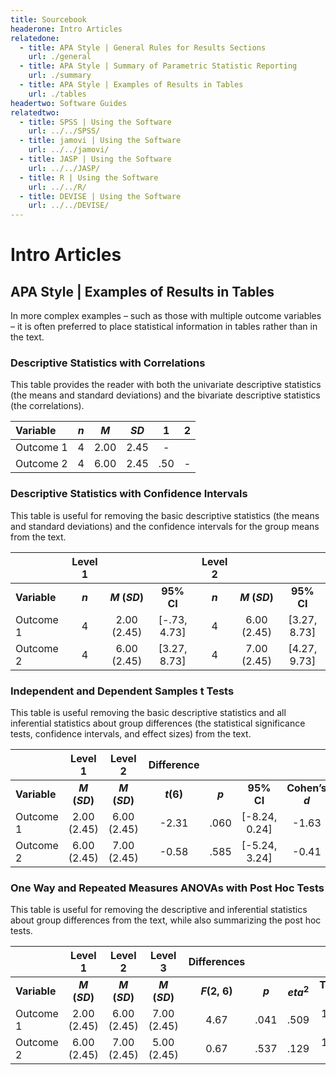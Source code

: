 ```yaml
---
title: Sourcebook
headerone: Intro Articles
relatedone:
  - title: APA Style | General Rules for Results Sections
    url: ./general
  - title: APA Style | Summary of Parametric Statistic Reporting
    url: ./summary
  - title: APA Style | Examples of Results in Tables
    url: ./tables
headertwo: Software Guides
relatedtwo:
  - title: SPSS | Using the Software
    url: ../../SPSS/
  - title: jamovi | Using the Software
    url: ../../jamovi/
  - title: JASP | Using the Software
    url: ../../JASP/
  - title: R | Using the Software
    url: ../../R/
  - title: DEVISE | Using the Software
    url: ../../DEVISE/
---
```


# Intro Articles

## APA Style | Examples of Results in Tables

In more complex examples – such as those with multiple outcome variables – it is often preferred to place statistical information in tables rather than in the text.

### Descriptive Statistics with Correlations 

This table provides the reader with both the univariate descriptive statistics (the means and standard deviations) and the bivariate descriptive statistics (the correlations).

| Variable | *n* | *M* | *SD* | 1 | 2 |
|:--|:-:|:-:|:-:|:-:|:-:|
| Outcome 1 | 4 | 2.00 | 2.45 | - | |
| Outcome 2 | 4 | 6.00 | 2.45 | .50 | - |

### Descriptive Statistics with Confidence Intervals 

This table is useful for removing the basic descriptive statistics (the means and
standard deviations) and the confidence intervals for the group means from the text.

| | Level 1 ||| Level 2 |||
|:--|:--:|:--:|:--:|:-:|:--:|:--:|
| **Variable** | ***n*** | ***M* (*SD*)** | **95% CI** | ***n*** | ***M* (*SD*)** | **95% CI** |
| Outcome 1 | 4 | 2.00 (2.45) | \[-.73, 4.73\] | 4 | 6.00 (2.45) | \[3.27, 8.73\] |
| Outcome 2 | 4 | 6.00 (2.45) | \[3.27, 8.73\] | 4 | 7.00 (2.45) | \[4.27, 9.73\] |

### Independent and Dependent Samples t Tests 

This table is useful removing the basic descriptive statistics and all inferential statistics about group differences (the statistical significance tests, confidence intervals, and effect sizes) from the text.

| | Level 1 | Level 2 | Difference | | | |
|:--|:-:|:-:|:-:|:-:|:-:|:-:|
| **Variable** | ***M* (*SD*)** | ***M* (*SD*)** | ***t*(6)** | ***p*** | **95% CI** | **Cohen’s *d*** |
| Outcome 1 | 2.00 (2.45) | 6.00 (2.45) | -2.31 | .060 | [-8.24, 0.24] | -1.63 |
| Outcome 2 | 6.00 (2.45) | 7.00 (2.45) | -0.58 | .585 | [-5.24, 3.24] | -0.41 |

### One Way and Repeated Measures ANOVAs with Post Hoc Tests 

This table is useful for removing the descriptive and inferential statistics about group differences from the text, while also summarizing the post hoc tests.

| | Level 1 | Level 2 | Level 3 | Differences | | |  |
|:--|:-:|:-:|:-:|:-:|:-:|:-:|:-:|
| **Variable** | ***M* (*SD*)** | ***M* (*SD*)** | ***M* (*SD*)** | ***F*(2, 6)** | ***p*** | ***eta*<sup>2</sup>** | **Tukey’s HSD** |
| Outcome 1 | 2.00 (2.45) | 6.00 (2.45) | 7.00 (2.45) | 4.67 | .041 | .509 | 1 = 2 &lt; 3 |
| Outcome 2 | 6.00 (2.45) | 7.00 (2.45) | 5.00 (2.45) | 0.67 | .537 | .129 | 1 = 2 = 3 |
